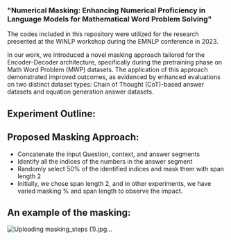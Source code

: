 ### "Numerical Masking: Enhancing Numerical Proficiency in Language Models for Mathematical Word Problem Solving"
The codes included in this repository were utilized for the research presented at the WiNLP workshop during the EMNLP conference in 2023.

In our work, we introduced a novel masking approach tailored for the Encoder-Decoder architecture, specifically during the pretraining phase on Math Word Problem (MWP) datasets. The application of this approach demonstrated improved outcomes, as evidenced by enhanced evaluations on two distinct dataset types: Chain of Thought (CoT)-based answer datasets and equation generation answer datasets.

## Experiment Outline:

## Proposed Masking Approach:
- Concatenate the input Question, context, and answer segments
- Identify all the indices of the numbers in the answer segment
- Randomly select 50% of the identified indices and mask them with span length 2
- Initially, we chose span length 2, and in other experiments, we have varied masking % and span length to observe the impact.

## An example of the masking:
![Uploading masking_steps (1).jpg…]()
